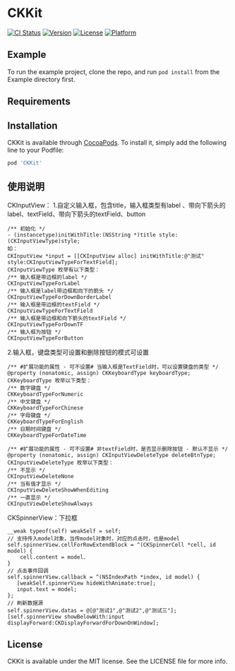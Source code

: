 # CKKit

[![CI Status](https://img.shields.io/travis/13035155560@163.com/CKKit.svg?style=flat)](https://travis-ci.org/13035155560@163.com/CKKit)
[![Version](https://img.shields.io/cocoapods/v/CKKit.svg?style=flat)](https://cocoapods.org/pods/CKKit)
[![License](https://img.shields.io/cocoapods/l/CKKit.svg?style=flat)](https://cocoapods.org/pods/CKKit)
[![Platform](https://img.shields.io/cocoapods/p/CKKit.svg?style=flat)](https://cocoapods.org/pods/CKKit)

## Example

To run the example project, clone the repo, and run `pod install` from the Example directory first.

## Requirements

## Installation

CKKit is available through [CocoaPods](https://cocoapods.org). To install
it, simply add the following line to your Podfile:

```ruby
pod 'CKKit'
```
## 使用说明

CKInputView：
1.自定义输入框，包含title，输入框类型有label 、带向下箭头的label、textField、带向下箭头的textField、button
```
/** 初始化 */
- (instancetype)initWithTitle:(NSString *)title style:(CKInputViewType)style;
如：
CKInputView *input = [[CKInputView alloc] initWithTitle:@"测试" style:CKInputViewTypeForTextField];
CKInputViewType 枚举有以下类型：
/** 输入框是带边框的label */
CKInputViewTypeForLabel
/** 输入框是label带边框和向下的箭头 */
CKInputViewTypeForDownBorderLabel
/** 输入框是带边框的textField */
CKInputViewTypeForTextField
/** 输入框是带边框和向下箭头的textField */
CKInputViewTypeForDownTF
/** 输入框为按钮 */
CKInputViewTypeForButton

```
2.输入框，键盘类型可设置和删除按钮的模式可设置
```
/** #扩展功能的属性 - 可不设置# 当输入框是TextField时，可以设置键盘的类型 */
@property (nonatomic, assign) CKKeyboardType keyboardType;
CKKeyboardType 枚举以下类型：
/** 数字键盘 */
CKKeyboardTypeForNumeric
/** 中文键盘 */
CKKeyboardTypeForChinese
/** 字母键盘 */
CKKeyboardTypeForEnglish
/** 日期时间键盘 */
CKKeyboardTypeForDateTime

/** #扩展功能的属性 - 可不设置# 非textField时，是否显示删除按钮 - 默认不显示 */
@property (nonatomic, assign) CKInputViewDeleteType deleteBtnType;
CKInputViewDeleteType 枚举以下类型：
/** 不显示 */
CKInputViewDeleteNone
/** 当有值才显示 */
CKInputViewDeleteShowWhenEditing
/** 一直显示 */
CKInputViewDeleteShowAlways
```
CKSpinnerView：下拉框
```
__weak typeof(self) weakSelf = self;
// 支持传入model对象，当传model对象时，对应的点击时，也是model
self.spinnerView.cellForRowExtendBlock = ^(CKSpinnerCell *cell, id model) {
    cell.content = model.
}
// 点击事件回调
self.spinnerView.callback = ^(NSIndexPath *index, id model) {
   [weakSelf.spinnerView hideWithAnimate:true];
   input.text = model;
};
// 刷新数据源
self.spinnerView.datas = @[@"测试1",@"测试2",@"测试三"];
[self.spinnerView showBelowWith:input displayForward:CKDisplayForwardForDownOnWindow];
```

## License

CKKit is available under the MIT license. See the LICENSE file for more info.
